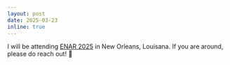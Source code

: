 ```yaml
---
layout: post
date: 2025-03-23
inline: true
---
```


I will be attending [ENAR 2025](https://www.enar.org/meetings/spring2025/) in New Orleans, Louisana. If you are around, please do reach out! 🎉
